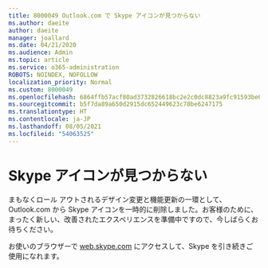 ```yaml
---
title: 8000049 Outlook.com で Skype アイコンが見つからない
ms.author: daeite
author: daeite
manager: joallard
ms.date: 04/21/2020
ms.audience: Admin
ms.topic: article
ms.service: o365-administration
ROBOTS: NOINDEX, NOFOLLOW
localization_priority: Normal
ms.custom: 8000049
ms.openlocfilehash: 6864ffb57acf80ad3732826618bc2e2c0dc8823a9fc91593be0a3697cd110ca0
ms.sourcegitcommit: b5f7da89a650d2915dc652449623c78be6247175
ms.translationtype: HT
ms.contentlocale: ja-JP
ms.lasthandoff: 08/05/2021
ms.locfileid: "54063525"
---
```

# <a name="skype-icon-missing"></a>Skype アイコンが見つからない

まもなくロール アウトされるデザイン変更と機能更新の一環として、Outlook.com から Skype アイコンを一時的に削除しました。お客様のために、まったく新しい、改善されたエクスペリエンスを準備中ですので、今しばらくお待ちください。

お使いのブラウザーで [web.skype.com](https://web.skype.com) にアクセスして、Skype を引き続きご使用になれます。